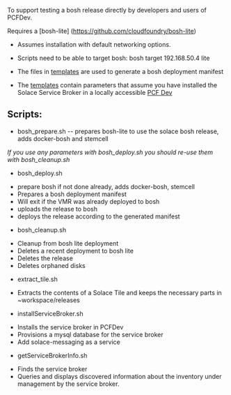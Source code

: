 
To support testing a bosh release directly by developers and users of PCFDev.

Requires a [bosh-lite] (https://github.com/cloudfoundry/bosh-lite) 
- Assumes installation with default networking options. 
- Scripts need to be able to target bosh: bosh target 192.168.50.4 lite


- The files in [templates](../templates/) are used to generate a bosh deployment manifest
- The [templates](../templates) contain parameters that assume you have installed the Solace Service Broker in a locally accessible [PCF Dev](https://pivotal.io/pcf-dev)

## Scripts:

- bosh_prepare.sh
-- prepares bosh-lite to use the solace bosh release, adds docker-bosh and stemcell

_If you use any parameters with bosh_deploy.sh you should re-use them with bosh_cleanup.sh_

- bosh_deploy.sh   
 * prepare bosh if not done already, adds docker-bosh, stemcell
 * Prepares a bosh deployment manifest
 * Will exit if the VMR was already deployed to bosh
 * uploads the release to bosh
 * deploys the release according to the generated manifest

- bosh_cleanup.sh 
 * Cleanup from bosh lite deployment
 * Deletes a recent deployment to bosh lite 
 * Deletes the release
 * Deletes orphaned disks

- extract_tile.sh
 * Extracts the contents of a Solace Tile and keeps the necessary parts in ~workspace/releases

- installServiceBroker.sh
 * Installs the service broker in PCFDev
 * Provisions a mysql database for the service broker
 * Add solace-messaging as a service

- getServiceBrokerInfo.sh
 * Finds the service broker
 * Queries and displays discovered information about the inventory under management by the service broker.


